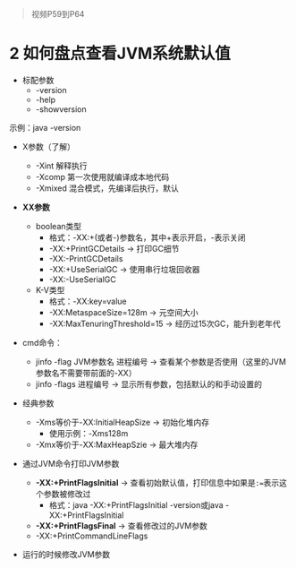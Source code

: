 > 视频P59到P64

# 2 如何盘点查看JVM系统默认值

- 标配参数
  - -version
  - -help
  - -showversion

示例：java -version

- X参数（了解）
  - -Xint 解释执行
  - -Xcomp 第一次使用就编译成本地代码
  - -Xmixed 混合模式，先编译后执行，默认
- **XX参数**

  - boolean类型
    - 格式：-XX:+(或者-)参数名，其中+表示开启，-表示关闭
    - -XX:+PrintGCDetails -> 打印GC细节
    - -XX:-PrintGCDetails
    - -XX:+UseSerialGC -> 使用串行垃圾回收器
    - -XX:-UseSerialGC
  - K-V类型
    - 格式：-XX:key=value
    - -XX:MetaspaceSize=128m -> 元空间大小
    - -XX:MaxTenuringThreshold=15 -> 经历过15次GC，能升到老年代

- cmd命令：
  - jinfo -flag JVM参数名 进程编号 -> 查看某个参数是否使用（这里的JVM参数名不需要带前面的-XX）
  - jinfo -flags 进程编号 -> 显示所有参数，包括默认的和手动设置的

- 经典参数
  - -Xms等价于-XX:InitialHeapSize -> 初始化堆内存
    - 使用示例：-Xms128m
  - -Xmx等价于-XX:MaxHeapSzie -> 最大堆内存

- 通过JVM命令打印JVM参数
  - **-XX:+PrintFlagsInitial** -> 查看初始默认值，打印信息中如果是`:=`表示这个参数被修改过
    - 格式：java -XX:+PrintFlagsInitial -version或java -XX:+PrintFlagsInitial 
  - **-XX:+PrintFlagsFinal** -> 查看修改过的JVM参数
  - -XX:+PrintCommandLineFlags

- 运行的时候修改JVM参数